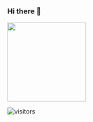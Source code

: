 ### Hi there 👋
<img height="180em" src="https://github-readme-stats.vercel.app/api?username=DoginUwU&show_icons=true&hide_border=true&&count_private=true&include_all_commits=true" />

![visitors](https://visitor-badge.glitch.me/badge?page_id=page.id)
